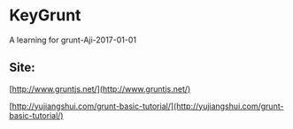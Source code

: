 # KeyGrunt

A learning for grunt-Aji-2017-01-01

## Site:

[http://www.gruntjs.net/](http://www.gruntjs.net/)

[http://yujiangshui.com/grunt-basic-tutorial/](http://yujiangshui.com/grunt-basic-tutorial/)

